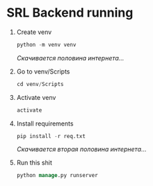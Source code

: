 # SRL Backend running

1. Create venv
    
    ```sql
    python -m venv venv
    ```
    
    *Скачивается половина интернета…*
    
2. Go to venv/Scripts
    
    ```sql
    cd venv/Scripts
    ```
    
3. Activate venv
    
    ```sql
    activate
    ```
    
4. Install requirements
    
    ```sql
    pip install -r req.txt
    ```
    
    *Скачивается вторая половина интернета…*
    
6. Run this shit
    
    ```sql
    python manage.py runserver
    ```